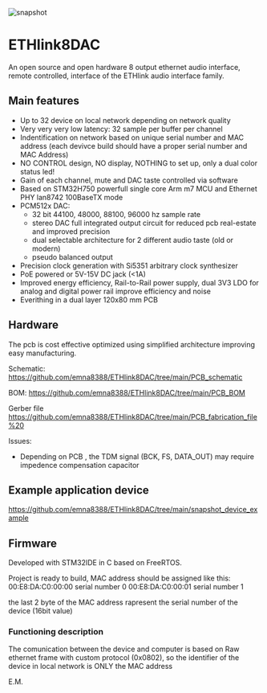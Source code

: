 ![snapshot](https://github.com/emna8388/ETHlink8DAC/blob/main/snapshot_PCB/3D_ETHlink8xDAC_PCB.png)
# ETHlink8DAC

An open source and open hardware 8 output ethernet audio interface, remote controlled, interface of the ETHlink audio interface family.

## Main features

* Up to 32 device on local network depending on network quality
* Very very very low latency: 32 sample per buffer per channel 
* Indentification on network based on unique serial number and MAC address (each devivce build should have a proper serial number and MAC Address) 
* NO CONTROL design, NO display, NOTHING to set up, only a dual color status led! 
* Gain of each channel, mute and DAC taste controlled via software  
* Based on STM32H750 powerfull single core Arm m7 MCU and Ethernet PHY lan8742 100BaseTX mode
* PCM512x DAC:
    * 32 bit 44100, 48000, 88100, 96000 hz sample rate 
    * stereo DAC full integrated output circuit for reduced pcb real-estate and improved precision 
    * dual selectable architecture for 2 different audio taste (old or modern)
    * pseudo balanced output
* Precision clock generation with Si5351 arbitrary clock synthesizer
* PoE powered or 5V-15V DC jack (<1A)
* Improved energy efficiency, Rail-to-Rail power supply, dual 3V3 LDO for analog and digital power rail improve efficiency and noise 
* Everithing in a dual layer 120x80 mm PCB 

## Hardware

The pcb is cost effective optimized using simplified architecture improving easy manufacturing. 

Schematic: 
https://github.com/emna8388/ETHlink8DAC/tree/main/PCB_schematic

BOM:
https://github.com/emna8388/ETHlink8DAC/tree/main/PCB_BOM

Gerber file
https://github.com/emna8388/ETHlink8DAC/tree/main/PCB_fabrication_file%20

Issues: 
* Depending on PCB , the TDM signal (BCK, FS, DATA_OUT) may require impedence compensation capacitor 

## Example application device 

https://github.com/emna8388/ETHlink8DAC/tree/main/snapshot_device_example

## Firmware 

Developed with STM32IDE in C based on FreeRTOS. 

Project is ready to build, MAC address should be assigned like this:
00:E8:DA:C0:00:00 serial number 0
00:E8:DA:C0:00:01 serial number 1 

the last 2 byte of the MAC address rapresent the serial number of the device (16bit value)

### Functioning description
The comunication between the device and computer is based on Raw ethernet frame with custom protocol (0x0802), so the identifier of the device in local network is ONLY the MAC address






E.M.
